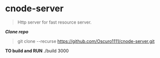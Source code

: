 # cnode-server
>Http server for fast resource server.

***Clone repo***
>git clone --recurse https://github.com/Oscuro1111/cnode-server.git

**TO build and RUN**
./build 3000
